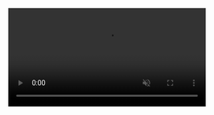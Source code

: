 
<video src="https://user-images.githubusercontent.com/100841793/219842929-99f96f6c-646c-482f-b27c-d2720559616c.mp4" data-canonical-src="https://user-images.githubusercontent.com/100841793/219842929-99f96f6c-646c-482f-b27c-d2720559616c.mp4" controls="controls" muted="muted" class="d-block rounded-bottom-2 border-top width-fit" style="max-height:200px; min-height: 200px">

# A-star

----Hotkeys----

[Left-click] = Draw obstacle

[Right-click] = Delete obstacle

[S] = Assign start-location

[E] = Assign end-location

[Q] = Drawing after search / while search is ongoing

[A] = Manhattan / Euclidean distance

[SPACE] = Restart algorithm

